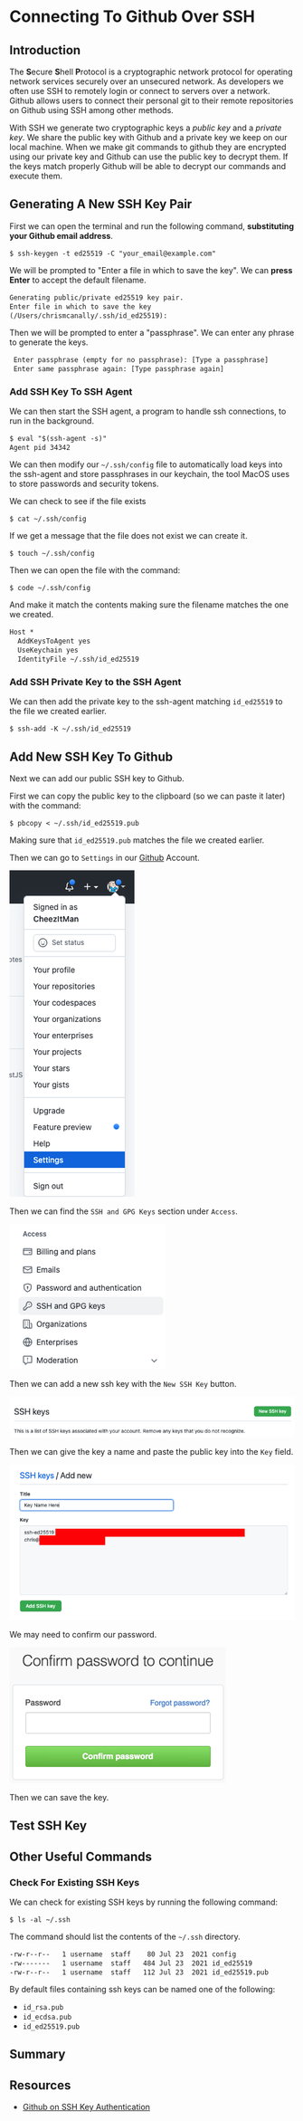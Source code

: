 # Connecting To Github Over SSH

## Introduction

The **S**ecure **S**hell **P**rotocol is a cryptographic network protocol for operating network services securely over an unsecured network. As developers we often use SSH to remotely login or connect to servers over a network. Github allows users to connect their personal git to their remote repositories on Github using SSH among other methods.

With SSH we generate two cryptographic keys a *public key* and a *private key*.  We share the public key with Github and a private key we keep on our local machine.  When we make git commands to github they are encrypted using our private key and Github can use the public key to decrypt them.  If the keys match properly Github will be able to decrypt our commands and execute them.

## Generating A New SSH Key Pair

First we can open the terminal and run the following command, **substituting your Github email address**.

```
$ ssh-keygen -t ed25519 -C "your_email@example.com"
```

We will be prompted to "Enter a file in which to save the key".  We can **press Enter** to accept the default filename.

```
Generating public/private ed25519 key pair.
Enter file in which to save the key (/Users/chrismcanally/.ssh/id_ed25519):
```

Then we will be prompted to enter a "passphrase".  We can enter any phrase to generate the keys.

```
 Enter passphrase (empty for no passphrase): [Type a passphrase]
 Enter same passphrase again: [Type passphrase again]
```

### Add SSH Key To SSH Agent

We can then start the SSH agent, a program to handle ssh connections, to run in the background.

```
$ eval "$(ssh-agent -s)"
Agent pid 34342
```

We can then modify our `~/.ssh/config` file to automatically load keys into the ssh-agent and store passphrases in our keychain, the tool MacOS uses to store passwords and security tokens.

We can check to see if the file exists

```
$ cat ~/.ssh/config
```

If we get a message that the file does not exist we can create it.

```
$ touch ~/.ssh/config
```

Then we can open the file with the command:

```
$ code ~/.ssh/config
```

And make it match the contents making sure the filename matches the one we created.

```
Host *
  AddKeysToAgent yes
  UseKeychain yes
  IdentityFile ~/.ssh/id_ed25519
```

### Add SSH Private Key to the SSH Agent

We can then add the private key to the ssh-agent matching `id_ed25519` to the file we created earlier.

```
$ ssh-add -K ~/.ssh/id_ed25519
```

## Add New SSH Key To Github

Next we can add our public SSH key to Github.

First we can copy the public key to the clipboard (so we can paste it later) with the command:

```
$ pbcopy < ~/.ssh/id_ed25519.pub
```

Making sure that `id_ed25519.pub` matches the file we created earlier.

Then we can go to `Settings` in our [Github](https://github.com) Account.

![Github Settings](../assets/github-setup__github-settings.png)

Then we can find the `SSH and GPG Keys` section under `Access`.

![SSH and GPG Keys](../assets/github-setup__github-ssh-and-gcp-keys.png)

Then we can add a new ssh key with the `New SSH Key` button.

![Create New SSH Key](../assets/github-setup__generate-new-ssh-key.png)

Then we can give the key a name and paste the public key into the `Key` field.  

![SSH Key Details](../assets/github-setup__new-public-ssh-key.png)

We may need to confirm our password.

![Password confirmation](../assets/github-setup__confirm-password.png)

Then we can save the key.

## Test SSH Key

## Other Useful Commands

### Check For Existing SSH Keys

We can check for existing SSH keys by running the following command:

```
$ ls -al ~/.ssh
```

The command should list the contents of the `~/.ssh` directory.

```
-rw-r--r--   1 username  staff    80 Jul 23  2021 config
-rw-------   1 username  staff   484 Jul 23  2021 id_ed25519
-rw-r--r--   1 username  staff   112 Jul 23  2021 id_ed25519.pub
```

By default files containing ssh keys can be named one of the following:

- `id_rsa.pub`
- `id_ecdsa.pub`
- `id_ed25519.pub`

## Summary


## Resources

- [Github on SSH Key Authentication](https://docs.github.com/en/authentication/connecting-to-github-with-ssh/about-ssh)